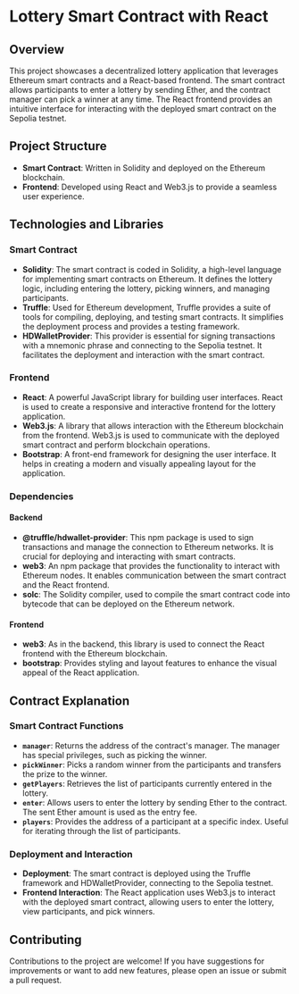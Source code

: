 # Lottery Smart Contract with React

## Overview

This project showcases a decentralized lottery application that leverages Ethereum smart contracts and a React-based frontend. The smart contract allows participants to enter a lottery by sending Ether, and the contract manager can pick a winner at any time. The React frontend provides an intuitive interface for interacting with the deployed smart contract on the Sepolia testnet.

## Project Structure

- **Smart Contract**: Written in Solidity and deployed on the Ethereum blockchain.
- **Frontend**: Developed using React and Web3.js to provide a seamless user experience.

## Technologies and Libraries

### Smart Contract

- **Solidity**: The smart contract is coded in Solidity, a high-level language for implementing smart contracts on Ethereum. It defines the lottery logic, including entering the lottery, picking winners, and managing participants.
- **Truffle**: Used for Ethereum development, Truffle provides a suite of tools for compiling, deploying, and testing smart contracts. It simplifies the deployment process and provides a testing framework.
- **HDWalletProvider**: This provider is essential for signing transactions with a mnemonic phrase and connecting to the Sepolia testnet. It facilitates the deployment and interaction with the smart contract.

### Frontend

- **React**: A powerful JavaScript library for building user interfaces. React is used to create a responsive and interactive frontend for the lottery application.
- **Web3.js**: A library that allows interaction with the Ethereum blockchain from the frontend. Web3.js is used to communicate with the deployed smart contract and perform blockchain operations.
- **Bootstrap**: A front-end framework for designing the user interface. It helps in creating a modern and visually appealing layout for the application.

### Dependencies

#### Backend

- **@truffle/hdwallet-provider**: This npm package is used to sign transactions and manage the connection to Ethereum networks. It is crucial for deploying and interacting with smart contracts.
- **web3**: An npm package that provides the functionality to interact with Ethereum nodes. It enables communication between the smart contract and the React frontend.
- **solc**: The Solidity compiler, used to compile the smart contract code into bytecode that can be deployed on the Ethereum network.

#### Frontend

- **web3**: As in the backend, this library is used to connect the React frontend with the Ethereum blockchain.
- **bootstrap**: Provides styling and layout features to enhance the visual appeal of the React application.

## Contract Explanation

### Smart Contract Functions

- **`manager`**: Returns the address of the contract's manager. The manager has special privileges, such as picking the winner.
- **`pickWinner`**: Picks a random winner from the participants and transfers the prize to the winner.
- **`getPlayers`**: Retrieves the list of participants currently entered in the lottery.
- **`enter`**: Allows users to enter the lottery by sending Ether to the contract. The sent Ether amount is used as the entry fee.
- **`players`**: Provides the address of a participant at a specific index. Useful for iterating through the list of participants.

### Deployment and Interaction

- **Deployment**: The smart contract is deployed using the Truffle framework and HDWalletProvider, connecting to the Sepolia testnet.
- **Frontend Interaction**: The React application uses Web3.js to interact with the deployed smart contract, allowing users to enter the lottery, view participants, and pick winners.

## Contributing

Contributions to the project are welcome! If you have suggestions for improvements or want to add new features, please open an issue or submit a pull request.




